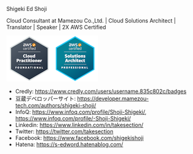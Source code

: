 Shigeki Ed Shoji

Cloud Consultant at Mamezou Co.,Ltd. | Cloud Solutions Architect | Translator | Speaker | 2X AWS Certified

![2x AWS Certified](2x-aws-certified.png)

* Credly: https://www.credly.com/users/username.835c802c/badges
* 豆蔵デベロッパーサイト: https://developer.mamezou-tech.com/authors/shigeki-shoji/
* InfoQ: https://www.infoq.com/profile/Shoji-Shigeki/, https://www.infoq.com/profile/-Shoji-Shigeki/
* Linkedin: https://www.linkedin.com/in/takesection/
* Twitter: https://twitter.com/takesection
* Facebook: https://www.facebook.com/shigekishoji
* Hatena: https://s-edword.hatenablog.com/
